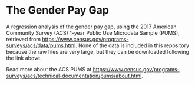 # The Gender Pay Gap

A regression analysis of the gender pay gap, using the 2017 American Community Survey (ACS) 1-year Public Use Microdata Sample (PUMS), retrieved from https://www.census.gov/programs-surveys/acs/data/pums.html. None of the data is included in this repository because the raw files are very large, but they can be downloaded following the link above.

Read more about the ACS PUMS at https://www.census.gov/programs-surveys/acs/technical-documentation/pums/about.html.
